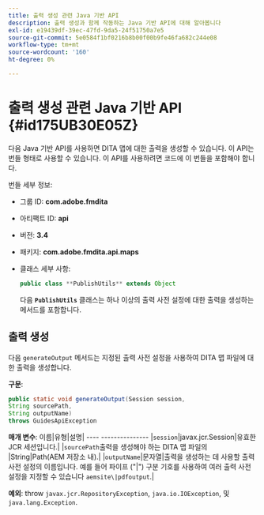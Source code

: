 ```yaml
---
title: 출력 생성 관련 Java 기반 API
description: 출력 생성과 함께 작동하는 Java 기반 API에 대해 알아봅니다
exl-id: e19439df-39ec-47fd-9da5-24f51750a7e5
source-git-commit: 5e0584f1bf0216b8b00f00b9fe46fa682c244e08
workflow-type: tm+mt
source-wordcount: '160'
ht-degree: 0%

---
```


# 출력 생성 관련 Java 기반 API {#id175UB30E05Z}

다음 Java 기반 API를 사용하면 DITA 맵에 대한 출력을 생성할 수 있습니다. 이 API는 번들 형태로 사용할 수 있습니다. 이 API를 사용하려면 코드에 이 번들을 포함해야 합니다.

번들 세부 정보:

- 그룹 ID: **com.adobe.fmdita**

- 아티팩트 ID: **api**

- 버전: **3.4**

- 패키지: ****com.adobe.fmdita.api.maps****

- 클래스 세부 사항:

  ```JAVA
  public class **PublishUtils** extends Object
  ```

  다음 **`PublishUtils`** 클래스는 하나 이상의 출력 사전 설정에 대한 출력을 생성하는 메서드를 포함합니다.


## 출력 생성

다음 ``generateOutput`` 메서드는 지정된 출력 사전 설정을 사용하여 DITA 맵 파일에 대한 출력을 생성합니다.

**구문**:

```JAVA
public static void generateOutput(Session session,
String sourcePath,
String outputName)
throws GuidesApiException
```

**매개 변수**: 이름|유형|설명| ---- --------------- |`session`|javax.jcr.Session|유효한 JCR 세션입니다.| |``sourcePath``출력을 생성해야 하는 DITA 맵 파일의 |String|Path\(AEM 저장소 내).| |``outputName``|문자열|출력을 생성하는 데 사용할 출력 사전 설정의 이름입니다. 예를 들어 파이프 \(&quot;\|&quot;\) 구분 기호를 사용하여 여러 출력 사전 설정을 지정할 수 있습니다 `aemsite\|pdfoutput`.|

**예외**: throw ``javax.jcr.RepositoryException``, `java.io.IOException`, 및 `java.lang.Exception`.
